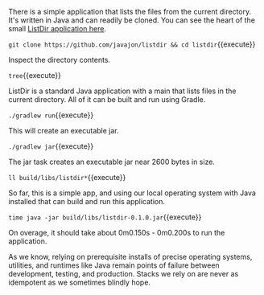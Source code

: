 There is a simple application that lists the files from the current directory. It's written in Java and can readily be cloned. You can see the heart of the small [ListDir application here](https://raw.githubusercontent.com/javajon/listdir/master/src/main/java/org/dijure/lister/ListDir.java).

`git clone https://github.com/javajon/listdir && cd listdir`{{execute}}

Inspect the directory contents.

`tree`{{execute}}

ListDir is a standard Java application with a main that lists files in the current directory. All of it can be built and run using Gradle.

`./gradlew run`{{execute}}

This will create an executable jar.

`./gradlew jar`{{execute}}

The jar task creates an executable jar near 2600 bytes in size.

`ll build/libs/listdir*`{{execute}}

So far, this is a simple app, and using our local operating system with Java installed that can build and run this application.

`time java -jar build/libs/listdir-0.1.0.jar`{{execute}}

On overage, it should take about 0m0.150s - 0m0.200s to run the application.

As we know, relying on prerequisite installs of precise operating systems, utilities, and runtimes like Java remain points of failure between development, testing, and production. Stacks we rely on are never as idempotent as we sometimes blindly hope.
